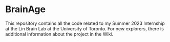 # BrainAge
This repository contains all the code related to my Summer 2023 Internship at the Lin Brain Lab at the University of Toronto.
For new explorers, there is additional information about the project in the Wiki.
